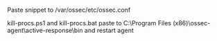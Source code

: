 Paste snippet  to /var/ossec/etc/ossec.conf

kill-procs.ps1 and kill-procs.bat paste to C:\Program Files (x86)\ossec-agent\active-response\bin and restart agent
